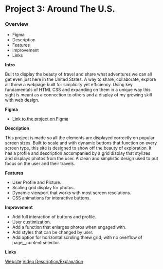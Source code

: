 # Project 3: Around The U.S.

### Overview

- Figma
- Description
- Features
- Improvement
- Links

**Intro**

Built to display the beauty of travel and share what adventures we can all get even just here in the United States. A way to share, collaborate, explore all threw a webpage built for simplicity yet efficiency. Using key fundamentals of HTML CSS and expanding on them in a unique way this sight is meant as a connection to others and a display of my growing skill with web design.

**Figma**

- [Link to the project on Figma](https://www.figma.com/file/ii4xxsJ0ghevUOcssTlHZv/Sprint-3%3A-Around-the-US?node-id=0%3A1)

**Description**

This project is made so all the elements are displayed correctly on popular screen sizes. Built to scale and with dynamic buttons that function on every screen type, this site is designed to show off the beauty of exploration. It has a profile and description accompanied by a grid display that stylizes and displays photos from the user. A clean and simplistic design used to put focus on the user and their travels.

**Features**

- User Profile and Picture.
- Scaling grid display for photos.
- Dynamic viewport that works with most screen resolutions.
- CSS animations for interactive buttons.

**Improvement**

- Add full interaction of buttons and profile.
- User custimization.
- Add a function that enlarges photos when engaged with.
- Add styles that can be changed by user.
- Add option for horizontal scroling threw grid, with no overflow of page\_\_content selector.

**Links**

[Website](https://cole-essig.github.io/se_project_aroundtheus/)
[Video Description/Explanation](https://www.loom.com/share/8aebd8a5a23445c29e8c8df0b94bd965?sid=abb42dc1-322d-4687-af03-5cbb87c9af29)

